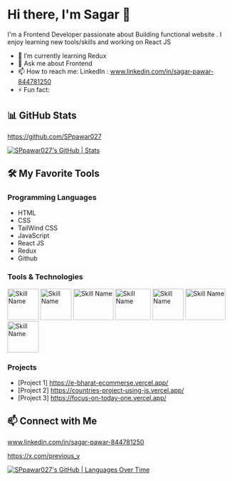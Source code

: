 
# Hi there, I'm Sagar  👋

I'm a Frontend Developer passionate about Building functional website . I enjoy learning new tools/skills and working on React JS

- 🌱 I’m currently learning Redux
- 💬 Ask me about Frontend
- 📫 How to reach me: LinkedIn : www.linkedin.com/in/sagar-pawar-844781250
- ⚡ Fun fact: 

## 📊 GitHub Stats


https://github.com/SPpawar027

[![SPpawar027's GitHub | Stats](https://stats.quira.sh/SPpawar027/github?theme=light)](https://quira.sh?utm_source=widgets&utm_campaign=SPpawar027)

## 🛠️ My Favorite Tools

### Programming Languages
- HTML
- CSS
- TailWind CSS
- JavaScript
- React JS
- Redux
- Github

### Tools & Technologies
<div display="flex" gap="20px">
<img src="https://e7.pngegg.com/pngimages/780/934/png-clipart-html-logo-html5-logo-icons-logos-emojis-tech-companies-thumbnail.png" alt="Skill Name" width="70" height="70"> 

<img src="https://cdn-icons-png.flaticon.com/512/919/919826.png" alt="Skill Name" width="70" height="70">
<img src="https://getlogovector.com/wp-content/uploads/2021/01/tailwind-css-logo-vector.png" alt="Skill Name" width="90" height="70">
  <img src="https://logos-world.net/wp-content/uploads/2023/02/JavaScript-Logo.png" alt="Skill Name" width="80" height="70">
  <img src="https://cdn4.iconfinder.com/data/icons/logos-3/600/React.js_logo-512.png" alt="Skill Name" width="70" height="70">
   <img src="https://banner2.cleanpng.com/20180511/zie/avcispo5e.webp" alt="Skill Name" width="90" height="70">
    <img src="https://banner2.cleanpng.com/20180711/iqy/aawpwnuou.webp" alt="Skill Name" width="70" height="70">
  
</div>




### Projects
- [Project 1]  https://e-bharat-ecommerse.vercel.app/
- [Project 2]  https://countries-project-using-js.vercel.app/
- [Project 3]  https://focus-on-today-one.vercel.app/






## 📫 Connect with Me

www.linkedin.com/in/sagar-pawar-844781250

https://x.com/previous_y

[![SPpawar027's GitHub | Languages Over Time](https://stats.quira.sh/SPpawar027/languages-over-time?theme=dark)](https://quira.sh?utm_source=widgets&utm_campaign=SPpawar027)




